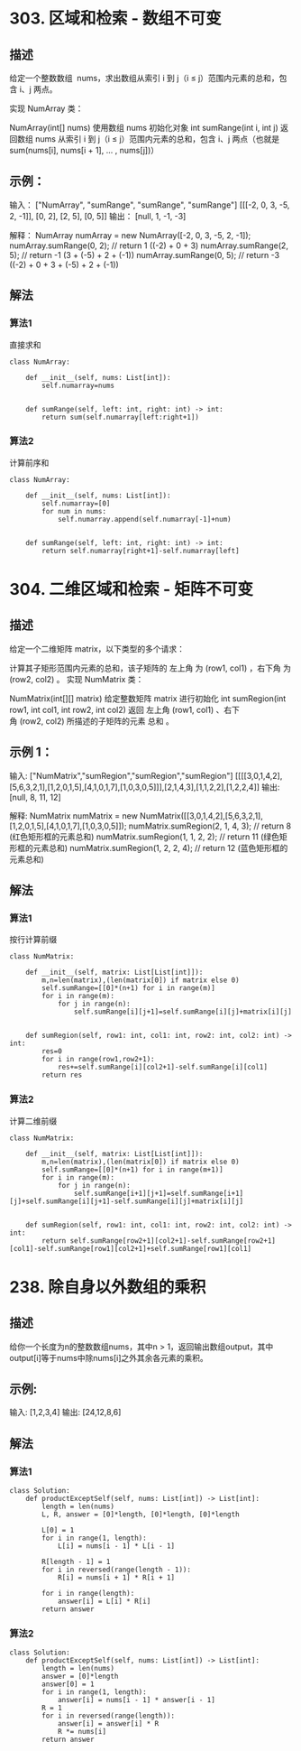 
# 303. 区域和检索 - 数组不可变
## 描述
给定一个整数数组  nums，求出数组从索引 i 到 j（i ≤ j）范围内元素的总和，包含 i、j 两点。

实现 NumArray 类：

NumArray(int[] nums) 使用数组 nums 初始化对象
int sumRange(int i, int j) 返回数组 nums 从索引 i 到 j（i ≤ j）范围内元素的总和，包含 i、j 两点（也就是 sum(nums[i], nums[i + 1], ... , nums[j])）


## 示例：

输入：
["NumArray", "sumRange", "sumRange", "sumRange"]
[[[-2, 0, 3, -5, 2, -1]], [0, 2], [2, 5], [0, 5]]
输出：
[null, 1, -1, -3]

解释：
NumArray numArray = new NumArray([-2, 0, 3, -5, 2, -1]);
numArray.sumRange(0, 2); // return 1 ((-2) + 0 + 3)
numArray.sumRange(2, 5); // return -1 (3 + (-5) + 2 + (-1)) 
numArray.sumRange(0, 5); // return -3 ((-2) + 0 + 3 + (-5) + 2 + (-1))

## 解法
### 算法1
直接求和
```python3
class NumArray:

    def __init__(self, nums: List[int]):
        self.numarray=nums


    def sumRange(self, left: int, right: int) -> int:
        return sum(self.numarray[left:right+1])
```

### 算法2
计算前序和
```python3
class NumArray:

    def __init__(self, nums: List[int]):
        self.numarray=[0]
        for num in nums:
            self.numarray.append(self.numarray[-1]+num)


    def sumRange(self, left: int, right: int) -> int:
        return self.numarray[right+1]-self.numarray[left]
```

# 304. 二维区域和检索 - 矩阵不可变
## 描述
给定一个二维矩阵 matrix，以下类型的多个请求：

计算其子矩形范围内元素的总和，该子矩阵的 左上角 为 (row1, col1) ，右下角 为 (row2, col2) 。
实现 NumMatrix 类：

NumMatrix(int[][] matrix) 给定整数矩阵 matrix 进行初始化
int sumRegion(int row1, int col1, int row2, int col2) 返回 左上角 (row1, col1) 、右下角 (row2, col2) 所描述的子矩阵的元素 总和 。

## 示例 1：



输入: 
["NumMatrix","sumRegion","sumRegion","sumRegion"]
[[[[3,0,1,4,2],[5,6,3,2,1],[1,2,0,1,5],[4,1,0,1,7],[1,0,3,0,5]]],[2,1,4,3],[1,1,2,2],[1,2,2,4]]
输出: 
[null, 8, 11, 12]

解释:
NumMatrix numMatrix = new NumMatrix([[3,0,1,4,2],[5,6,3,2,1],[1,2,0,1,5],[4,1,0,1,7],[1,0,3,0,5]]);
numMatrix.sumRegion(2, 1, 4, 3); // return 8 (红色矩形框的元素总和)
numMatrix.sumRegion(1, 1, 2, 2); // return 11 (绿色矩形框的元素总和)
numMatrix.sumRegion(1, 2, 2, 4); // return 12 (蓝色矩形框的元素总和)

## 解法
### 算法1
按行计算前缀
```python3
class NumMatrix:

    def __init__(self, matrix: List[List[int]]):
        m,n=len(matrix),(len(matrix[0]) if matrix else 0)
        self.sumRange=[[0]*(n+1) for i in range(m)]
        for i in range(m):
            for j in range(n):
                self.sumRange[i][j+1]=self.sumRange[i][j]+matrix[i][j]


    def sumRegion(self, row1: int, col1: int, row2: int, col2: int) -> int:
        res=0
        for i in range(row1,row2+1):
            res+=self.sumRange[i][col2+1]-self.sumRange[i][col1]
        return res
```

### 算法2
计算二维前缀
```python3
class NumMatrix:

    def __init__(self, matrix: List[List[int]]):
        m,n=len(matrix),(len(matrix[0]) if matrix else 0)
        self.sumRange=[[0]*(n+1) for i in range(m+1)]
        for i in range(m):
            for j in range(n):
                self.sumRange[i+1][j+1]=self.sumRange[i+1][j]+self.sumRange[i][j+1]-self.sumRange[i][j]+matrix[i][j]


    def sumRegion(self, row1: int, col1: int, row2: int, col2: int) -> int:
        return self.sumRange[row2+1][col2+1]-self.sumRange[row2+1][col1]-self.sumRange[row1][col2+1]+self.sumRange[row1][col1]
```

# 238. 除自身以外数组的乘积
## 描述
给你一个长度为n的整数数组nums，其中n > 1，返回输出数组output，其中 output[i]等于nums中除nums[i]之外其余各元素的乘积。

## 示例:
输入: [1,2,3,4]
输出: [24,12,8,6]

## 解法
### 算法1
```python3
class Solution:
    def productExceptSelf(self, nums: List[int]) -> List[int]:
        length = len(nums)
        L, R, answer = [0]*length, [0]*length, [0]*length

        L[0] = 1
        for i in range(1, length):
            L[i] = nums[i - 1] * L[i - 1]

        R[length - 1] = 1
        for i in reversed(range(length - 1)):
            R[i] = nums[i + 1] * R[i + 1]
            
        for i in range(length):
            answer[i] = L[i] * R[i]
        return answer
```

### 算法2
```python3
class Solution:
    def productExceptSelf(self, nums: List[int]) -> List[int]:
        length = len(nums)
        answer = [0]*length
        answer[0] = 1
        for i in range(1, length):
            answer[i] = nums[i - 1] * answer[i - 1]
        R = 1
        for i in reversed(range(length)):
            answer[i] = answer[i] * R
            R *= nums[i]
        return answer
```